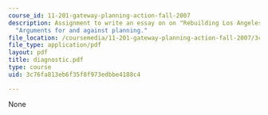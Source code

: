 ```yaml
---
course_id: 11-201-gateway-planning-action-fall-2007
description: Assignment to write an essay on on "Rebuilding Los Angeles," using Klosterman?s
  "Arguments for and against planning."
file_location: /coursemedia/11-201-gateway-planning-action-fall-2007/3c76fa813eb6f35f8f973edbbe4188c4_diagnostic.pdf
file_type: application/pdf
layout: pdf
title: diagnostic.pdf
type: course
uid: 3c76fa813eb6f35f8f973edbbe4188c4

---
```

None